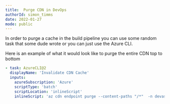 ```yaml
---
title:  Purge CDN in DevOps
authorId: simon_timms
date: 2022-01-27
mode: public
---
```




In order to purge a cache in the build pipeline you can use some random task that some dude wrote or you can just use the Azure CLI.

Here is an example of what it would look like to purge the entire CDN top to bottom


```yml
- task: AzureCLI@2
  displayName: 'Invalidate CDN Cache'
  inputs:
    azureSubscription: 'Azure'
    scriptType: 'batch'
    scriptLocation: 'inlineScript'
    inlineScript: 'az cdn endpoint purge --content-paths "/*"  -n devascacdnendpoint -g devasca-rg --no-wait --profile-name devascacdn'
```